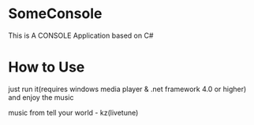 SomeConsole
===========
This is A CONSOLE Application based on C#

How to Use
===========
just run it(requires windows media player & .net framework 4.0 or higher)<br>
and enjoy the music


music from tell your world - kz(livetune)
